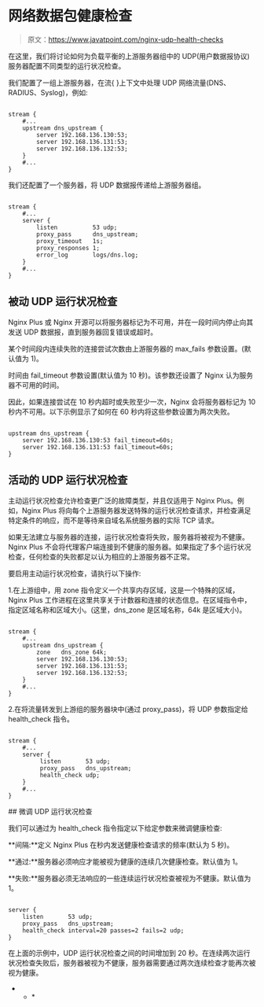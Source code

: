 # 网络数据包健康检查

> 原文：<https://www.javatpoint.com/nginx-udp-health-checks>

在这里，我们将讨论如何为负载平衡的上游服务器组中的 UDP(用户数据报协议)服务器配置不同类型的运行状况检查。

我们配置了一组上游服务器，在流{ }上下文中处理 UDP 网络流量(DNS、RADIUS、Syslog)，例如:

```

stream {
    #...
    upstream dns_upstream {
        server 192.168.136.130:53;
        server 192.168.136.131:53;
        server 192.168.136.132:53;
    }
    #...
}

```

我们还配置了一个服务器，将 UDP 数据报传递给上游服务器组。

```

stream {
    #...
    server {
        listen          53 udp;
        proxy_pass      dns_upstream;
        proxy_timeout   1s;
        proxy_responses 1;
        error_log       logs/dns.log;
    }
    #...
}

```

## 被动 UDP 运行状况检查

Nginx Plus 或 Nginx 开源可以将服务器标记为不可用，并在一段时间内停止向其发送 UDP 数据报，直到服务器回复错误或超时。

某个时间段内连续失败的连接尝试次数由上游服务器的 max_fails 参数设置。(默认值为 1)。

时间由 fail_timeout 参数设置(默认值为 10 秒)。该参数还设置了 Nginx 认为服务器不可用的时间。

因此，如果连接尝试在 10 秒内超时或失败至少一次，Nginx 会将服务器标记为 10 秒内不可用。以下示例显示了如何在 60 秒内将这些参数设置为两次失败。

```

upstream dns_upstream {
    server 192.168.136.130:53 fail_timeout=60s;
    server 192.168.136.131:53 fail_timeout=60s;
}

```

## 活动的 UDP 运行状况检查

主动运行状况检查允许检查更广泛的故障类型，并且仅适用于 Nginx Plus。例如，Nginx Plus 将向每个上游服务器发送特殊的运行状况检查请求，并检查满足特定条件的响应，而不是等待来自域名系统服务器的实际 TCP 请求。

如果无法建立与服务器的连接，运行状况检查将失败，服务器将被视为不健康。Nginx Plus 不会将代理客户端连接到不健康的服务器。如果指定了多个运行状况检查，任何检查的失败都足以认为相应的上游服务器不正常。

要启用主动运行状况检查，请执行以下操作:

1.在上游组中，用 zone 指令定义一个共享内存区域，这是一个特殊的区域，Nginx Plus 工作进程在这里共享关于计数器和连接的状态信息。在区域指令中，指定区域名称和区域大小。(这里，dns_zone 是区域名称，64k 是区域大小)。

```

stream {
    #...
    upstream dns_upstream {
        zone   dns_zone 64k;
        server 192.168.136.130:53;
        server 192.168.136.131:53;
        server 192.168.136.132:53;
    }
    #...
}

```

2.在将流量转发到上游组的服务器块中(通过 proxy_pass)，将 UDP 参数指定给 health_check 指令。

```

stream {
    #...
    server {
         listen       53 udp;
         proxy_pass   dns_upstream;
         health_check udp;
    }
    #...
}

```

 <pa basic="" udp="" datagram="" protocol="" health="" check="" assumes="" that="" nginx="" plus="" sends="" the="" string="" to="" an="" upstream="" server="" and="" expects="" absence="" of="" icmp="" unreachable="" message="" in="" response.="" p="">## 微调 UDP 运行状况检查

我们可以通过为 health_check 指令指定以下给定参数来微调健康检查:

**间隔:**定义 Nginx Plus 在秒内发送健康检查请求的频率(默认为 5 秒)。

**通过:**服务器必须响应才能被视为健康的连续几次健康检查。默认值为 1。

**失败:**服务器必须无法响应的一些连续运行状况检查被视为不健康。默认值为 1。

```

server {
    listen       53 udp;
    proxy_pass   dns_upstream;
    health_check interval=20 passes=2 fails=2 udp;
}

```

在上面的示例中，UDP 运行状况检查之间的时间增加到 20 秒。在连续两次运行状况检查失败后，服务器被视为不健康，服务器需要通过两次连续检查才能再次被视为健康。

* * *</pa>